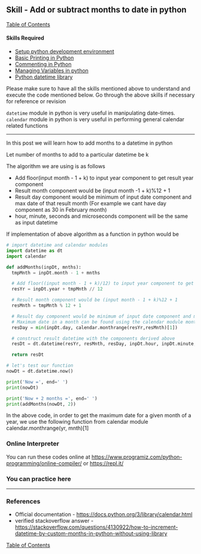 ## Skill - Add or subtract months to date in python
[Table of Contents](https://nagasudhir.blogspot.com/2020/04/taming-python-table-of-contents.html)

#### Skills Required
* [Setup python development environment](https://nagasudhir.blogspot.com/2020/04/setup-python-development-environment_14.html)
* [Basic Printing in Python](https://nagasudhir.blogspot.com/2020/04/basic-printing-in-python.html)
* [Commenting in Python](https://nagasudhir.blogspot.com/2020/04/comments-in-python.html)
* [Managing Variables in python](https://nagasudhir.blogspot.com/2020/04/managing-variables-in-python.html)
* [Python datetime library](https://nagasudhir.blogspot.com/2020/05/datetime-library-in-python.html)

Please make sure to have all the skills mentioned above to understand and execute the code mentioned below. Go through the above skills if necessary for reference or revision

`datetime` module in python is very useful in manipulating date-times.
`calendar` module in python is very useful in performing general calendar related functions
<hr/>
In this post we will learn how to add months to a datetime in python

Let number of months to add to a particular datetime be k

The algorithm we are using is as follows
* Add floor(input month - 1 + k) to input year component to get result year component
* Result month component would be (input month -1 + k)%12 + 1
* Result day component would be minimum of input date component and max date of that result month (For example we cant have day component as 30 in February month)
* hour, minute, seconds and microseconds component will be the same as input datetime

If implementation of above algorithm as a function in python would be
```python
# import datetime and calendar modules
import datetime as dt
import calendar

def addMonths(inpDt, mnths):
  tmpMnth = inpDt.month - 1 + mnths

  # Add floor((input month - 1 + k)/12) to input year component to get result year component
  resYr = inpDt.year + tmpMnth // 12

  # Result month component would be (input month - 1 + k)%12 + 1
  resMnth = tmpMnth % 12 + 1

  # Result day component would be minimum of input date component and max date of that result month (For example we cant have day component as 30 in February month)
  # Maximum date in a month can be found using the calendar module monthrange function as shown below
  resDay = min(inpDt.day, calendar.monthrange(resYr,resMnth)[1])

  # construct result datetime with the components derived above
  resDt = dt.datetime(resYr, resMnth, resDay, inpDt.hour, inpDt.minute, inpDt.second, inpDt.microsecond)

  return resDt

# let's test our function
nowDt = dt.datetime.now()

print('Now =', end=' ')
print(nowDt)

print('Now + 2 months =', end=' ')
print(addMonths(nowDt, 2))
```

In the above code, in order to get the maximum date for a given month of a year, we use the following function from calendar module
calendar.monthrange(yr, mnth)[1]

### Online Interpreter
You can run these codes online at https://www.programiz.com/python-programming/online-compiler/ or https://repl.it/

### You can practice here


<hr/>

### References
* Official documentation - https://docs.python.org/3/library/calendar.html
* verified stackoverflow answer - https://stackoverflow.com/questions/4130922/how-to-increment-datetime-by-custom-months-in-python-without-using-library

[Table of Contents](https://nagasudhir.blogspot.com/2020/04/taming-python-table-of-contents.html)

<!--stackedit_data:
eyJwcm9wZXJ0aWVzIjoidGl0bGU6IEFkZCBvciBzdWJ0cmFjdC
Btb250aHMgdG8gZGF0ZSBpbiBweXRob25cbmF1dGhvcjogTmFn
YXN1ZGhpciBQdWxsYVxuZGF0ZTogJzIwMjAtMDYtMjYnXG4iLC
JoaXN0b3J5IjpbMTIxNjIwNDE1MywtMjY5NDkwNzAzLDEzMDY3
Nzg4MjEsLTIxNDM4Mjg3MTYsMTA2ODM0MTAwMCw3MzA5OTgxMT
ZdfQ==
-->